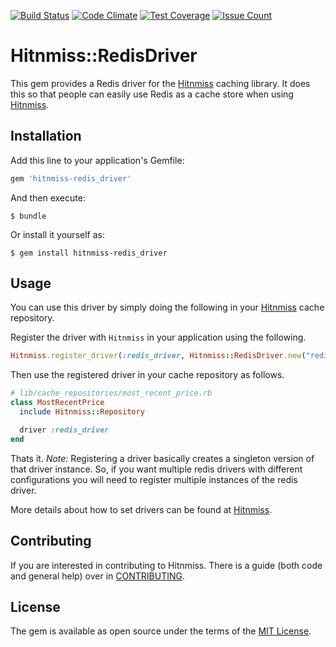 [![Build Status](https://travis-ci.com/Acornsgrow/hitnmiss-redis_driver.svg?token=GGEgqzL4zt7sa3zVgspU&branch=master)](https://travis-ci.com/Acornsgrow/hitnmiss-redis_driver)
[![Code Climate](https://codeclimate.com/repos/567a3c3140bbd1610000173b/badges/9a198fe818cfd8a5e5d6/gpa.svg)](https://codeclimate.com/repos/567a3c3140bbd1610000173b/feed)
[![Test Coverage](https://codeclimate.com/repos/567a3c3140bbd1610000173b/badges/9a198fe818cfd8a5e5d6/coverage.svg)](https://codeclimate.com/repos/567a3c3140bbd1610000173b/coverage)
[![Issue Count](https://codeclimate.com/repos/567a3c3140bbd1610000173b/badges/9a198fe818cfd8a5e5d6/issue_count.svg)](https://codeclimate.com/repos/567a3c3140bbd1610000173b/feed)

# Hitnmiss::RedisDriver

This gem provides a Redis driver for the
[Hitnmiss](https://github.com/Acornsgrow/hitnmiss) caching library.  It
does this so that people can easily use Redis as a cache store when
using [Hitnmiss](https://github.com/Acornsgrow/hitnmiss).

## Installation

Add this line to your application's Gemfile:

```ruby
gem 'hitnmiss-redis_driver'
```

And then execute:

    $ bundle

Or install it yourself as:

    $ gem install hitnmiss-redis_driver

## Usage

You can use this driver by simply doing the following in your
[Hitnmiss](https://github.com/Acornsgrow/hitnmiss) cache repository.


Register the driver with `Hitnmiss` in your application using the following.

```ruby
Hitnmiss.register_driver(:redis_driver, Hitnmiss::RedisDriver.new("redis://your_redis_url"))
```

Then use the registered driver in your cache repository as follows.

```ruby
# lib/cache_repositories/most_recent_price.rb
class MostRecentPrice
  include Hitnmiss::Repository

  driver :redis_driver
end
```

Thats it. *Note:* Registering a driver basically creates a singleton version of
that driver instance. So, if you want multiple redis drivers with different
configurations you will need to register multiple instances of the redis driver.

More details about how to set drivers can be found at
[Hitnmiss](https://github.com/Acornsgrow/hitnmiss).

## Contributing

If you are interested in contributing to Hitnmiss. There is a guide (both code
and general help) over in
[CONTRIBUTING](https://github.com/Acornsgrow/hitnmiss-redis_driver/blob/master/CONTRIBUTING.md).

## License

The gem is available as open source under the terms of the [MIT
License](http://opensource.org/licenses/MIT).

